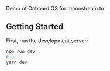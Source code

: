 Demo of Onboard OS for moonstream.to

## Getting Started

First, run the development server:

```bash
npm run dev
# or
yarn dev
```